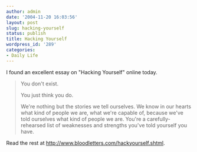 ```yaml
---
author: admin
date: '2004-11-20 16:03:56'
layout: post
slug: hacking-yourself
status: publish
title: Hacking Yourself
wordpress_id: '289'
categories:
- Daily Life
---
```

I found an excellent essay on "Hacking Yourself" online today.
<blockquote>You don't exist.

You just think you do.

We're nothing but the stories we tell ourselves. We know in our hearts what kind of people we are, what we're capable of, because we've told ourselves what kind of people we are. You're a carefully-rehearsed list of weaknesses and strengths you've told yourself you have.</blockquote>
Read the rest at <a href="http://www.bloodletters.com/hackyourself.shtml">http://www.bloodletters.com/hackyourself.shtml</a>.

